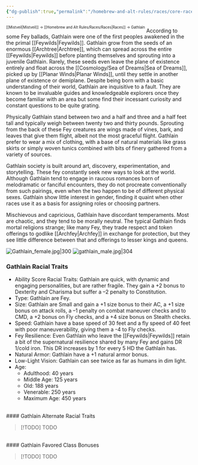 ```yaml
---
{"dg-publish":true,"permalink":"/homebrew-and-alt-rules/races/core-races/gathlain/"}
---
```


<sup><sup>[[Mistveil\|Mistveil]] → [[Homebrew and Alt Rules/Races/Races\|Races]] → Gathlain</sup></sup>
According to some Fey ballads, Gathlain were one of the first peoples awakened in the the primal [[Feywilds\|Feywilds]]. Gathlain grow from the seeds of an enormous [[Archtree\|Archtree]], which can spread across the entire [[Feywilds\|Feywilds]] before planting themselves and sprouting into a juvenile Gathlain. Rarely, these seeds even leave the plane of existence entirely and float across the [[Cosmology/Sea of Dreams\|Sea of Dreams]], picked up by [[Planar Winds\|Planar Winds]], until they settle in another plane of existence or demiplane. Despite being born with a basic understanding of their world, Gathlain are inquisitive to a fault. They are known to be invaluable guides and knowledgeable explorers once they become familiar with an area but some find their incessant curiosity and constant questions to be quite grating.

Physically Gathlain stand between two and a half and three and a half feet tall and typically weigh between twenty two and thirty pounds. Sprouting from the back of these Fey creatures are wings made of vines, bark, and leaves that give them flight, albeit not the most graceful flight. Gathlain prefer to wear a mix of clothing, with a base of natural materials like grass skirts or simply woven tunics combined with bits of finery gathered from a variety of sources.

Gathlain society is built around art, discovery, experimentation, and storytelling. These fey constantly seek new ways to look at the world. Although Gathlain tend to engage in raucous romances born of melodramatic or fanciful encounters, they do not procreate conventionally from such pairings, even when the two happen to be of different physical sexes. Gathlain show little interest in gender, finding it quaint when other races use it as a basis for assigning roles or choosing partners.

Mischievous and capricious, Gathlain have discordant temperaments. Most are chaotic, and they tend to be morally neutral. The typical Gathlain finds mortal religions strange; like many Fey, they trade respect and token offerings to godlike [[Archfey\|Archfey]] in exchange for protection, but they see little difference between that and offerings to lesser kings and queens.

![Gathlain_female.jpg|300](/img/user/Attachments/Gathlain_female.jpg) ![gathlain_male.jpg|304](/img/user/Attachments/gathlain_male.jpg)

### Gathlain Racial Traits
- Ability Score Racial Traits: Gathlain are quick, with dynamic and engaging personalities, but are rather fragile. They gain a +2 bonus to Dexterity and Charisma but suffer a –2 penalty to Constitution.
- Type: Gathlain are Fey.
- Size: Gathlain are Small and gain a +1 size bonus to their AC, a +1 size bonus on attack rolls, a –1 penalty on combat maneuver checks and to CMD, a +2 bonus on Fly checks, and a +4 size bonus on Stealth checks.
- Speed: Gathlain have a base speed of 30 feet and a fly speed of 40 feet with poor maneuverability, giving them a -4 to Fly checks.
- Fey Resilience: Even Gathlain who leave the [[Feywilds\|Feywilds]] retain a bit of the supernatural resilience shared by many Fey and gains DR 1/cold iron. This DR increases by 1 for every 5 HD the Gathlain has.
- Natural Armor: Gathlain have a +1 natural armor bonus.
- Low-Light Vision: Gathlain can see twice as far as humans in dim light.
- Age:
    - Adulthood: 40 years
    - Middle Age: 125 years
    - Old: 188 years
    - Venerable: 250 years
    - Maximum Age: 450 years
<br>
#### Gathlain Alternate Racial Traits

> [!TODO] TODO
<br>
#### Gathlain Favored Class Bonuses

> [!TODO] TODO